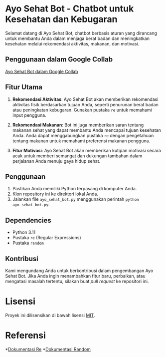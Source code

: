 # Ayo Sehat Bot - Chatbot untuk Kesehatan dan Kebugaran

Selamat datang di Ayo Sehat Bot, chatbot berbasis aturan yang dirancang untuk membantu Anda dalam menjaga berat badan dan meningkatkan kesehatan melalui rekomendasi aktivitas, makanan, dan motivasi.

## Penggunaan dalam Google Collab
[Ayo Sehat Bot dalam Google Collab](https://colab.research.google.com/drive/1f7UU8ysstf3s5cjDPBkSHjXi-0ZwRexV?usp=sharing)

## Fitur Utama

1. **Rekomendasi Aktivitas**: Ayo Sehat Bot akan memberikan rekomendasi aktivitas fisik berdasarkan tujuan Anda, seperti penurunan berat badan atau peningkatan kebugaran. Gunakan pustaka `re` untuk memahami input pengguna.

2. **Rekomendasi Makanan**: Bot ini juga memberikan saran tentang makanan sehat yang dapat membantu Anda mencapai tujuan kesehatan Anda. Anda dapat menggabungkan pustaka `re` dengan pengetahuan tentang makanan untuk memahami preferensi makanan pengguna.

3. **Fitur Motivasi**: Ayo Sehat Bot akan memberikan kutipan motivasi secara acak untuk memberi semangat dan dukungan tambahan dalam perjalanan Anda menuju gaya hidup sehat.

## Penggunaan

1. Pastikan Anda memiliki Python terpasang di komputer Anda.
2. Klon repository ini ke direktori lokal Anda.
3. Jalankan file `ayo_sehat_bot.py` menggunakan perintah `python ayo_sehat_bot.py`.

## Dependencies

- Python 3.11
- Pustaka `re` (Regular Expressions)
- Pustaka `random`

## Kontribusi

Kami mengundang Anda untuk berkontribusi dalam pengembangan Ayo Sehat Bot. Jika Anda ingin menambahkan fitur baru, perbaikan, atau mengatasi masalah tertentu, silakan buat *pull request* ke repositori ini.

# Lisensi

Proyek ini dilisensikan di bawah lisensi [MIT](LICENSE).

# Referensi

*[Dokumentasi Re](https://docs.python.org/3/library/re.html)
*[Dokumentasi Random](https://python.readthedocs.io/en/stable/library/random.html)
